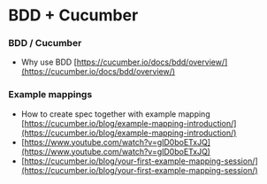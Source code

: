 # BDD + Cucumber

### BDD / Cucumber

* Why use BDD [https://cucumber.io/docs/bdd/overview/](https://cucumber.io/docs/bdd/overview/)

### Example mappings

* How to create spec together with example mapping [https://cucumber.io/blog/example-mapping-introduction/](https://cucumber.io/blog/example-mapping-introduction/)
* [https://www.youtube.com/watch?v=gID0boETxJQ](https://www.youtube.com/watch?v=gID0boETxJQ)
* [https://cucumber.io/blog/your-first-example-mapping-session/](https://cucumber.io/blog/your-first-example-mapping-session/)

